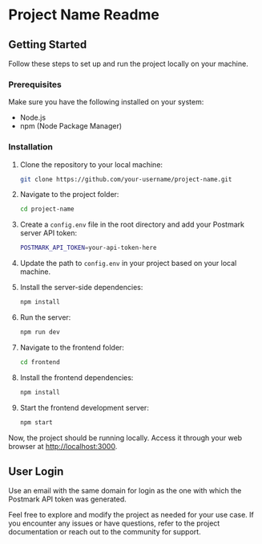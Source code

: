 # Project Name Readme

## Getting Started

Follow these steps to set up and run the project locally on your machine.

### Prerequisites

Make sure you have the following installed on your system:

- Node.js
- npm (Node Package Manager)

### Installation

1. Clone the repository to your local machine:

    ```bash
    git clone https://github.com/your-username/project-name.git
    ```

2. Navigate to the project folder:

    ```bash
    cd project-name
    ```

3. Create a `config.env` file in the root directory and add your Postmark server API token:

    ```bash
    POSTMARK_API_TOKEN=your-api-token-here
    ```

4. Update the path to `config.env` in your project based on your local machine.

5. Install the server-side dependencies:

    ```bash
    npm install
    ```

6. Run the server:

    ```bash
    npm run dev
    ```

7. Navigate to the frontend folder:

    ```bash
    cd frontend
    ```

8. Install the frontend dependencies:

    ```bash
    npm install
    ```

9. Start the frontend development server:

    ```bash
    npm start
    ```

Now, the project should be running locally. Access it through your web browser at [http://localhost:3000](http://localhost:3000).

## User Login

Use an email with the same domain for login as the one with which the Postmark API token was generated.

Feel free to explore and modify the project as needed for your use case. If you encounter any issues or have questions, refer to the project documentation or reach out to the community for support.

